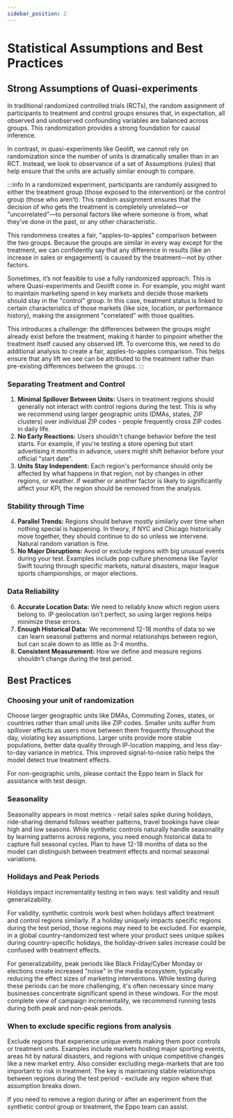 ```yaml
---
sidebar_position: 2
---
```

# Statistical Assumptions and Best Practices

## Strong Assumptions of Quasi-experiments

In traditional randomized controlled trials (RCTs), the random assignment of participants to treatment and control groups ensures that, in expectation, all observed and unobserved confounding variables are balanced across groups. This randomization provides a strong foundation for causal inference.

In contrast, in quasi-experiments like Geolift, we cannot rely on randomization since the number of units is dramatically smaller than in an RCT. Instead, we look to observance of a set of Assumptions (rules) that help ensure that the units are actually similar enough to compare.

:::info
In a randomized experiment, participants are randomly assigned to either the treatment group (those exposed to the intervention) or the control group (those who aren’t). This random assignment ensures that the decision of who gets the treatment is completely unrelated—or "uncorrelated"—to personal factors like where someone is from, what they’ve done in the past, or any other characteristic.

This randomness creates a fair, "apples-to-apples" comparison between the two groups. Because the groups are similar in every way except for the treatment, we can confidently say that any difference in results (like an increase in sales or engagement) is caused by the treatment—not by other factors.

Sometimes, it’s not feasible to use a fully randomized approach. This is where Quasi-experiments and Geolift come in. For example, you might want to maintain marketing spend in key markets and decide those markets should stay in the "control" group. In this case, treatment status is linked to certain characteristics of those markets (like size, location, or performance history), making the assignment "correlated" with those qualities.

This introduces a challenge: the differences between the groups might already exist before the treatment, making it harder to pinpoint whether the treatment itself caused any observed lift. To overcome this, we need to do additional analysis to create a fair, apples-to-apples comparison. This helps ensure that any lift we see can be attributed to the treatment rather than pre-existing differences between the groups.
:::

### Separating Treatment and Control

1. **Minimal Spillover Between Units:** Users in treatment regions should generally not interact with control regions during the test. This is why we recommend using larger geographic units (DMAs, states, ZIP clusters) over individual ZIP codes - people frequently cross ZIP codes in daily life.
2. **No Early Reactions:** Users shouldn't change behavior before the test starts. For example, if you're testing a store opening but start advertising it months in advance, users might shift behavior before your official "start date".
3. **Units Stay Independent:** Each region's performance should only be affected by what happens in that region, not by changes in other regions, or weather. If weather or another factor is likely to significantly affect your KPI, the region should be removed from the analysis.

### Stability through Time

4. **Parallel Trends:** Regions should behave mostly similarly over time when nothing special is happening. In theory, if NYC and Chicago historically move together, they should continue to do so unless we intervene. Natural random variation is fine.
5. **No Major Disruptions:** Avoid or exclude regions with big unusual events during your test. Examples include pop culture phenomena like Taylor Swift touring through specific markets, natural disasters, major league sports championships, or major elections.

### Data Reliability

6. **Accurate Location Data:** We need to reliably know which region users belong to. IP geolocation isn't perfect, so using larger regions helps minimize these errors.
7. **Enough Historical Data:** We recommend 12-18 months of data so we can learn seasonal patterns and normal relationships between region, but can scale down to as little as 3-4 months.
8. **Consistent Measurement:** How we define and measure regions shouldn't change during the test period.

## Best Practices

### Choosing your unit of randomization

Choose larger geographic units like DMAs, Commuting Zones, states, or countries rather than small units like ZIP codes. Smaller units suffer from spillover effects as users move between them frequently throughout the day, violating key assumptions. Larger units provide more stable populations, better data quality through IP-location mapping, and less day-to-day variance in metrics. This improved signal-to-noise ratio helps the model detect true treatment effects.

For non-geographic units, please contact the Eppo team in Slack for assistance with test design.

### Seasonality

Seasonality appears in most metrics - retail sales spike during holidays, ride-sharing demand follows weather patterns, travel bookings have clear high and low seasons. While synthetic controls naturally handle seasonality by learning patterns across regions, you need enough historical data to capture full seasonal cycles. Plan to have 12-18 months of data so the model can distinguish between treatment effects and normal seasonal variations.

### Holidays and Peak Periods

Holidays impact incrementality testing in two ways: test validity and result generalizability.

For validity, synthetic controls work best when holidays affect treatment and control regions similarly. If a holiday uniquely impacts specific regions during the test period, those regions may need to be excluded. For example, in a global country-randomized test where your product sees unique spikes during country-specific holidays, the holiday-driven sales increase could be confused with treatment effects.

For generalizability, peak periods like Black Friday/Cyber Monday or elections create increased "noise" in the media ecosystem, typically reducing the effect sizes of marketing interventions. While testing during these periods can be more challenging, it's often necessary since many businesses concentrate significant spend in these windows. For the most complete view of campaign incrementality, we recommend running tests during both peak and non-peak periods.

### When to exclude specific regions from analysis

Exclude regions that experience unique events making them poor controls or treatment units. Examples include markets hosting major sporting events, areas hit by natural disasters, and regions with unique competitive changes like a new market entry. Also consider excluding mega-markets that are too important to risk in treatment. The key is maintaining stable relationships between regions during the test period - exclude any region where that assumption breaks down.

If you need to remove a region during or after an experiment from the synthetic control group or treatment, the Eppo team can assist.
